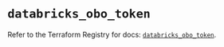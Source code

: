 # `databricks_obo_token`

Refer to the Terraform Registry for docs: [`databricks_obo_token`](https://registry.terraform.io/providers/databricks/databricks/1.34.0/docs/resources/obo_token).
